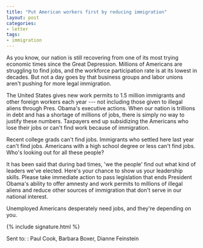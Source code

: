 ```yaml
---
title: "Put American workers first by reducing immigration"
layout: post
categories:
- letter
tags:
- immigration
---
```


As you know, our nation is still recovering from one of its most trying economic times since the Great Depression. Millions of Americans are struggling to find jobs, and the workforce participation rate is at its lowest in decades. But not a day goes by that business groups and labor unions aren't pushing for more legal immigration.

The United States gives new work permits to 1.5 million immigrants and other foreign workers each year --- not including those given to illegal aliens through Pres. Obama's executive actions. When our nation is trillions in debt and has a shortage of millions of jobs, there is simply no way to justify these numbers. Taxpayers end up subsidizing the Americans who lose their jobs or can't find work because of immigration.

Recent college grads can't find jobs. Immigrants who settled here last year can't find jobs. Americans with a high school degree or less can't find jobs. Who's looking out for all these people?

It has been said that during bad times, 'we the people' find out what kind of leaders we've elected. Here's your chance to show us your leadership skills. Please take immediate action to pass legislation that ends President Obama's ability to offer amnesty and work permits to millions of illegal aliens and reduce other sources of immigration that don't serve in our national interest.

Unemployed Americans desperately need jobs, and they're depending on you.

{% include signature.html %}

Sent to:
: Paul Cook, Barbara Boxer, Dianne Feinstein
